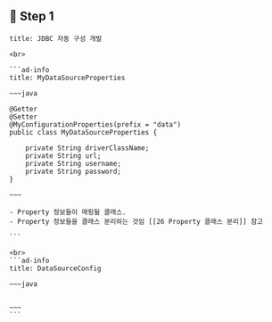 
## 🌱 Step 1

````ad-note
title: JDBC 자동 구성 개발

<br>

```ad-info
title: MyDataSourceProperties

~~~java

@Getter  
@Setter  
@MyConfigurationProperties(prefix = "data")  
public class MyDataSourceProperties {  
  
    private String driverClassName;  
    private String url;  
    private String username;  
    private String password;  
}

~~~

- Property 정보들이 매핑될 클래스. 
- Property 정보들을 클래스 분리하는 것임 [[26 Property 클래스 분리]] 참고
 
```

<br>
```ad-info
title: DataSourceConfig

~~~java


~~~
```

````